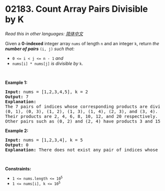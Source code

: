 # 02183. Count Array Pairs Divisible by K

  _Read this in other languages:_
    [_简体中文_](README.zh-CN.md)

<p>Given a <strong>0-indexed</strong> integer array <code>nums</code> of length <code>n</code> and an integer <code>k</code>, return <em>the <strong>number of pairs</strong></em> <code>(i, j)</code> <em>such that:</em></p>

<ul>
	<li><code>0 &lt;= i &lt; j &lt;= n - 1</code> <em>and</em></li>
	<li><code>nums[i] * nums[j]</code> <em>is divisible by</em> <code>k</code>.</li>
</ul>

<p>&nbsp;</p>
<p><strong>Example 1:</strong></p>

<pre>
<strong>Input:</strong> nums = [1,2,3,4,5], k = 2
<strong>Output:</strong> 7
<strong>Explanation:</strong> 
The 7 pairs of indices whose corresponding products are divisible by 2 are
(0, 1), (0, 3), (1, 2), (1, 3), (1, 4), (2, 3), and (3, 4).
Their products are 2, 4, 6, 8, 10, 12, and 20 respectively.
Other pairs such as (0, 2) and (2, 4) have products 3 and 15 respectively, which are not divisible by 2.    
</pre>

<p><strong>Example 2:</strong></p>

<pre>
<strong>Input:</strong> nums = [1,2,3,4], k = 5
<strong>Output:</strong> 0
<strong>Explanation:</strong> There does not exist any pair of indices whose corresponding product is divisible by 5.
</pre>

<p>&nbsp;</p>
<p><strong>Constraints:</strong></p>

<ul>
	<li><code>1 &lt;= nums.length &lt;= 10<sup>5</sup></code></li>
	<li><code>1 &lt;= nums[i], k &lt;= 10<sup>5</sup></code></li>
</ul>
